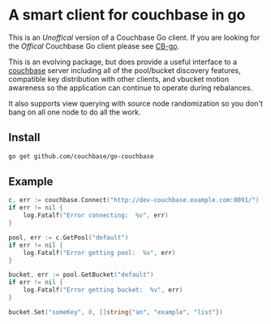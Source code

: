 # A smart client for couchbase in go

This is an *Unoffical* version of a Couchbase Go client. If you are
looking for the *Offical* Couchbase Go client please see
[CB-go](https://github.com/couchbaselabs/gocb).

This is an evolving package, but does provide a useful interface to a
[couchbase](http://www.couchbase.com/) server including all of the
pool/bucket discovery features, compatible key distribution with other
clients, and vbucket motion awareness so the application can continue to
operate during rebalances.

It also supports view querying with source node randomization so you
don't bang on all one node to do all the work.

## Install

```bash
go get github.com/couchbase/go-couchbase
```

## Example

```go
c, err := couchbase.Connect("http://dev-couchbase.example.com:8091/")
if err != nil {
    log.Fatalf("Error connecting:  %v", err)
}

pool, err := c.GetPool("default")
if err != nil {
    log.Fatalf("Error getting pool:  %v", err)
}

bucket, err := pool.GetBucket("default")
if err != nil {
    log.Fatalf("Error getting bucket:  %v", err)
}

bucket.Set("someKey", 0, []string{"an", "example", "list"})
```
